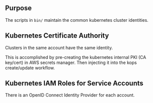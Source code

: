 ## Purpose
The scripts in `bin/` maintain the common kubernetes cluster identities.

## Kubernetes Certificate Authority
Clusters in the same account have the same identity.

This is accomplished by pre-creating the kubernetes internal PKI (CA key/cert)
in AWS secrets manager.
Then injecting it into the kops create/update workflow.

## Kubernetes IAM Roles for Service Accounts
There is an OpenID Connect Identity Provider for each account.
